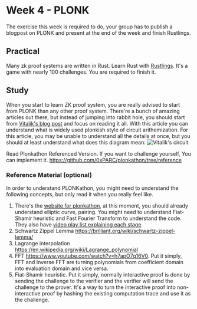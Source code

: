 # Week 4 - PLONK

The exercise this week is required to do, your group has to publish a blogpost on PLONK and present at the end of the week and finish Rustlings.

## Practical

Many zk proof systems are written in Rust. Learn Rust with [Rustlings](https://rustlings.cool/). It's a game with nearly 100 challenges. You are required to finish it.

## Study

When you start to learn ZK proof system, you are really advised to start from PLONK than any other proof system. There're a bunch of amazing articles out there, but instead of jumping into rabbit hole, you should start from [Vitalik's blog post](https://vitalik.eth.limo/general/2019/09/22/plonk.html) and focus on reading it all.
With this article you can understand what is widely used plonkish style of circuit arithemization. For this article, you may be unable to understand all the details at once, but you should at least understand what does this diagram mean:
![Vitalik's circuit](./assets/vitalik-circuit.png)

Read Plonkathon Referenced Version. If you want to challenge yourself, You can implement it.
https://github.com/0xPARC/plonkathon/tree/reference

### Reference Material (optional)

In order to understand PLONKathon, you might need to understand the following concepts, but only read it when you really feel like.

1. There's the [website for plonkathon](https://plonkathon.com/), at this moment, you should already understand elliptic curve, pairing. You might need to understand Fiat-Shamir heuristic and Fast Fourier Transform to understand the code. They also have [video play list explaining each stage](https://www.youtube.com/playlist?list=PLNK7oFq6eaEzHNYHpQ_zbgPEBDhLmyfFb)
2. Schwartz Zippel Lemma https://brilliant.org/wiki/schwartz-zippel-lemma/
3. Lagrange interpolation https://en.wikipedia.org/wiki/Lagrange_polynomial
4. FFT https://www.youtube.com/watch?v=h7apO7q16V0. Put it simply, FFT and Inverse FFT are turning polynomials from coefficient domain into evaluation domain and vice versa.
5. Fiat-Shamir heuristic. Put it simply, normally interactive proof is done by sending the challenge to the verifier and the verifier will send the challenge to the prover. It's a way to turn the interactive proof into non-interactive proof by hashing the existing computation trace and use it as the challenge. 

